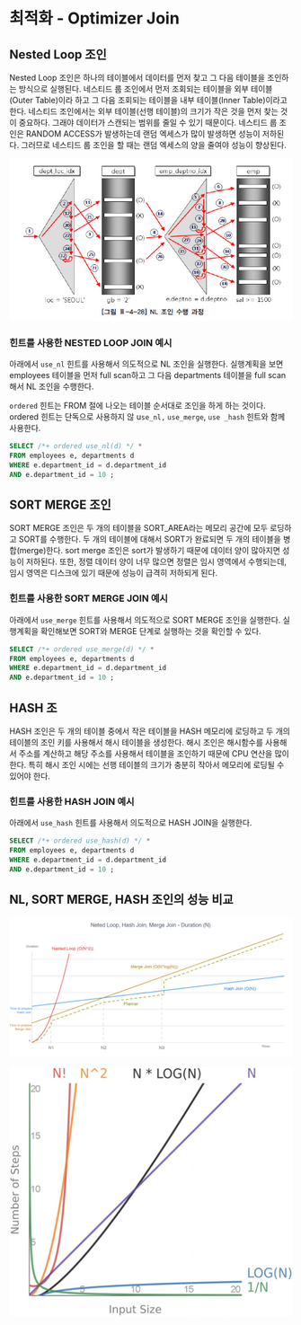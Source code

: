 # 최적화  - Optimizer Join

## Nested Loop 조인 

Nested Loop 조인은 하나의 테이블에서 데이터를 먼저 찾고 그 다음 테이블을 조인하는 방식으로 실행된다. 네스티드 룹 조인에서 먼저 조회되는 테이블을 외부 테이블\(Outer Table\)이라 하고 그 다음 조회되는 테이블을 내부 테이블\(Inner Table\)이라고 한다. 네스티드 조인에서는 외부 테이블\(선행 테이블\)의 크기가 작은 것을 먼저 찾는 것이 중요하다. 그래야 데이터가 스캔되는 범위를 줄일 수 있기 때문이다. 네스티드 룹 조인은 RANDOM ACCESS가 발생하는데 랜덤 엑세스가 많이 발생하면 성능이 저하된다. 그러므로 네스티드 룹 조인을 할 때는 랜덤 엑세스의 양을 줄여야 성능이 향상된다. 

![](.gitbook/assets/image%20%2820%29.png)

### 힌트를 사용한 NESTED LOOP JOIN 예시 

아래에서 `use_nl` 힌트를 사용해서 의도적으로 NL 조인을 실행한다. 실행계획을 보면 employees 테이블을 먼저 full scan하고 그 다음 departments 테이블을 full scan해서 NL 조인을 수행한다. 

`ordered` 힌트는 FROM 절에 나오는 테이블 순서대로 조인을 하게 하는 것이다. ordered 힌트는 단독으로 사용하지 않 u`se_nl,`  `use_merge`, `use _hash` 힌트와 함께 사용한다.

```sql
SELECT /*+ ordered use_nl(d) */ * 
FROM employees e, departments d 
WHERE e.department_id = d.department_id 
AND e.department_id = 10 ; 
```

## SORT MERGE 조인 

SORT MERGE 조인은 두 개의 테이블을 SORT\_AREA라는 메모리 공간에 모두 로딩하고 SORT를 수행한다. 두 개의 테이블에 대해서 SORT가 완료되면 두 개의 테이블을 병합\(merge\)한다. sort merge 조인은 sort가 발생하기 때문에 데이터 양이 많아지면 성능이 저하된다. 또한, 정렬 데이터 양이 너무 많으면 정렬은 임시 영역에서 수행되는데, 임시 영역은 디스크에 있기 때문에 성능이 급격히 저하되게 된다. 

### 힌트를 사용한 SORT MERGE JOIN 예시 

아래에서 `use_merge` 힌트를 사용해서 의도적으로 SORT MERGE 조인을 실행한다. 실행계획을 확인해보면 SORT와 MERGE  단계로 실행하는 것을 확인할 수 있다. 

```sql
SELECT /*+ ordered use_merge(d) */ * 
FROM employees e, departments d 
WHERE e.department_id = d.department_id 
AND e.department_id = 10 ; 
```

## HASH 조

HASH 조인은 두 개의 테이블 중에서 작은 테이블을 HASH 메모리에 로딩하고 두 개의 테이블의 조인 키를 사용해서 해시 테이블을 생성한다. 해시 조인은 해시함수를 사용해서 주소를 계산하고 해당 주소를 사용해서 테이블을 조인하기 때문에 CPU 연산을 많이 한다. 특히 해시 조인 시에는 선행 테이블의 크기가 충분히 작아서 메모리에 로딩될 수 있어야 한다.

### 힌트를 사용한 HASH JOIN 예시 

아래에서 `use_hash` 힌트를 사용해서 의도적으로 HASH JOIN을 실행한다. 

```sql
SELECT /*+ ordered use_hash(d) */ * 
FROM employees e, departments d 
WHERE e.department_id = d.department_id 
AND e.department_id = 10 ; 
```

## NL, SORT MERGE, HASH 조인의 성능 비교 

![&#xCD9C;&#xCC98; : leopard.in.ua/presentations](.gitbook/assets/image%20%2818%29.png)

![](.gitbook/assets/471418_1_en_16_fig2_html.jpg)

